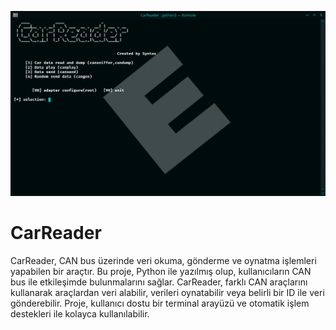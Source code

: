 ![](https://github.com/syntaxerrortion/CarReader/blob/main/carreaderexample.png)

# CarReader
CarReader, CAN bus üzerinde veri okuma, gönderme ve oynatma işlemleri yapabilen bir araçtır. Bu proje, Python ile yazılmış olup, kullanıcıların CAN bus ile etkileşimde bulunmalarını sağlar. CarReader, farklı CAN araçlarını kullanarak araçlardan veri alabilir, verileri oynatabilir veya belirli bir ID ile veri gönderebilir. Proje, kullanıcı dostu bir terminal arayüzü ve otomatik işlem destekleri ile kolayca kullanılabilir.
